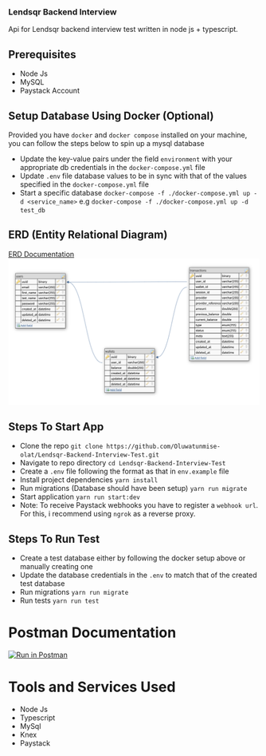 ### Lendsqr Backend Interview

Api for Lendsqr backend interview test written in node js + typescript.

## Prerequisites

- Node Js
- MySQL
- Paystack Account

## Setup Database Using Docker (Optional)

Provided you have `docker` and `docker compose` installed on your machine, you can follow the steps below to spin up a mysql database

- Update the key-value pairs under the field `environment` with your appropriate db credentials in the `docker-compose.yml` file
- Update `.env` file database values to be in sync with that of the values specified in the `docker-compose.yml` file
- Start a specific database `docker-compose -f ./docker-compose.yml up -d <service_name>` e.g `docker-compose -f ./docker-compose.yml up -d test_db`

## ERD (Entity Relational Diagram)

[ERD Documentation](https://sqlspy.io/import_db_designer/c3B5LTM2MTYzMzQtMjA5ODgwNjQ2M2IzMWExMC01ODUyNTM=)
![ER-Diagram](https://github.com/Oluwatunmise-olat/Lendsqr-Backend-Interview-Test/blob/master/resources/erd.png)

## Steps To Start App

- Clone the repo `git clone https://github.com/Oluwatunmise-olat/Lendsqr-Backend-Interview-Test.git`
- Navigate to repo directory `cd Lendsqr-Backend-Interview-Test`
- Create a `.env` file following the format as that in `env.example` file
- Install project dependencies `yarn install`
- Run migrations (Database should have been setup) `yarn run migrate`
- Start application `yarn run start:dev`
- Note: To receive Paystack webhooks you have to register a `webhook url`. For this, i recommend using `ngrok` as a reverse proxy.

## Steps To Run Test

- Create a test database either by following the docker setup above or manually creating one
- Update the database credentials in the `.env` to match that of the created test database
- Run migrations `yarn run migrate`
- Run tests `yarn run test`

# Postman Documentation

[![Run in Postman](https://run.pstmn.io/button.svg)](https://documenter.getpostman.com/view/16498899/2s8YzTTMpt)

# Tools and Services Used

- Node Js
- Typescript
- MySql
- Knex
- Paystack
